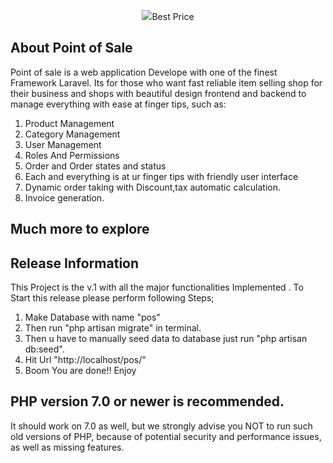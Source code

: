 <p align="center"><img src="https://laravel.com/assets/img/components/logo-laravel.svg">Best Price</p>


## About Point of Sale

Point of sale is a web application Develope with one of the finest Framework Laravel. Its for those who want  fast reliable item selling shop for their business and shops with beautiful design frontend and backend to manage everything with ease at finger tips, such as:

1) Product Management
2) Category Management
3) User Management
4) Roles And Permissions
5) Order and Order states and status 
6) Each and everything is at ur finger tips with friendly user interface
7) Dynamic order taking with Discount,tax automatic calculation.
8) Invoice generation.
## Much more to explore



## Release Information


This Project is the v.1 with all the major functionalities Implemented .
 To Start this release please perform following Steps;

1) Make Database with name "pos"
2) Then run "php artisan migrate" in terminal.
3) Then u have to manually seed data to database just run "php artisan db:seed".
4) Hit Url "http://localhost/pos/"
6) Boom You are done!! Enjoy

## PHP version 7.0 or newer is recommended.

It should work on 7.0 as well, but we strongly advise you NOT to run
such old versions of PHP, because of potential security and performance
issues, as well as missing features.
